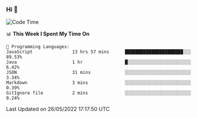 ### Hi 👋

<!--START_SECTION:waka-->
![Code Time](http://img.shields.io/badge/Code%20Time-111%20hrs%2017%20mins-blue)

📊 **This Week I Spent My Time On** 

```text
💬 Programming Languages: 
JavaScript               13 hrs 57 mins      ██████████████████████░░░   89.53% 
Java                     1 hr                █░░░░░░░░░░░░░░░░░░░░░░░░   6.42% 
JSON                     31 mins             ░░░░░░░░░░░░░░░░░░░░░░░░░   3.34% 
Markdown                 3 mins              ░░░░░░░░░░░░░░░░░░░░░░░░░   0.39% 
GitIgnore file           2 mins              ░░░░░░░░░░░░░░░░░░░░░░░░░   0.24%

```


 Last Updated on 26/05/2022 17:17:50 UTC
<!--END_SECTION:waka-->

